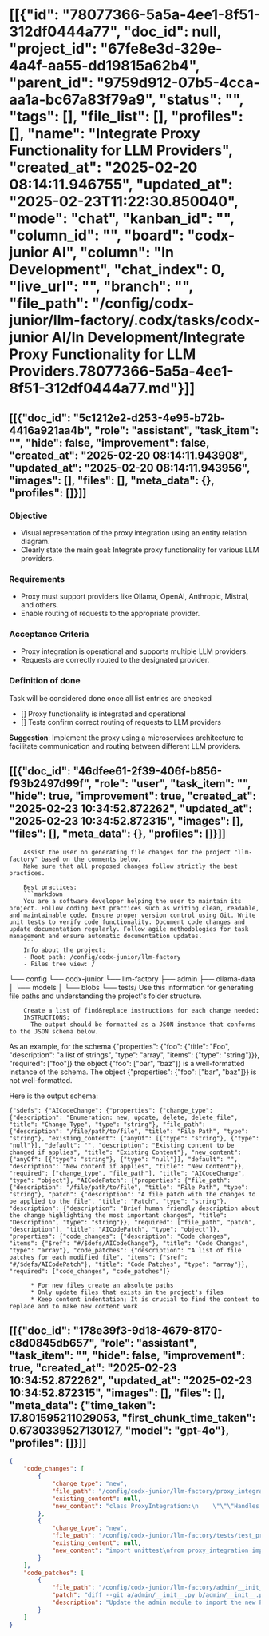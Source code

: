 # [[{"id": "78077366-5a5a-4ee1-8f51-312df0444a77", "doc_id": null, "project_id": "67fe8e3d-329e-4a4f-aa55-dd19815a62b4", "parent_id": "9759d912-07b5-4cca-aa1a-bc67a83f79a9", "status": "", "tags": [], "file_list": [], "profiles": [], "name": "Integrate Proxy Functionality for LLM Providers", "created_at": "2025-02-20 08:14:11.946755", "updated_at": "2025-02-23T11:22:30.850040", "mode": "chat", "kanban_id": "", "column_id": "", "board": "codx-junior AI", "column": "In Development", "chat_index": 0, "live_url": "", "branch": "", "file_path": "/config/codx-junior/llm-factory/.codx/tasks/codx-junior AI/In Development/Integrate Proxy Functionality for LLM Providers.78077366-5a5a-4ee1-8f51-312df0444a77.md"}]]
## [[{"doc_id": "5c1212e2-d253-4e95-b72b-4416a921aa4b", "role": "assistant", "task_item": "", "hide": false, "improvement": false, "created_at": "2025-02-20 08:14:11.943908", "updated_at": "2025-02-20 08:14:11.943956", "images": [], "files": [], "meta_data": {}, "profiles": []}]]
### Objective
- Visual representation of the proxy integration using an entity relation diagram.
- Clearly state the main goal: Integrate proxy functionality for various LLM providers.

### Requirements
- Proxy must support providers like Ollama, OpenAI, Anthropic, Mistral, and others.
- Enable routing of requests to the appropriate provider.

### Acceptance Criteria
- Proxy integration is operational and supports multiple LLM providers.
- Requests are correctly routed to the designated provider.

### Definition of done
Task will be considered done once all list entries are checked
 * [] Proxy functionality is integrated and operational
 * [] Tests confirm correct routing of requests to LLM providers

**Suggestion**: Implement the proxy using a microservices architecture to facilitate communication and routing between different LLM providers.
## [[{"doc_id": "46dfee61-2f39-406f-b856-f93b2497d99f", "role": "user", "task_item": "", "hide": true, "improvement": true, "created_at": "2025-02-23 10:34:52.872262", "updated_at": "2025-02-23 10:34:52.872315", "images": [], "files": [], "meta_data": {}, "profiles": []}]]

        Assist the user on generating file changes for the project "llm-factory" based on the comments below.
        Make sure that all proposed changes follow strictly the best practices.
        
        Best practices:
        ```markdown
        You are a software developer helping the user to maintain its project. Follow coding best practices such as writing clean, readable, and maintainable code. Ensure proper version control using Git. Write unit tests to verify code functionality. Document code changes and update documentation regularly. Follow agile methodologies for task management and ensure automatic documentation updates.
        ```
        Info about the project:
        - Root path: /config/codx-junior/llm-factory
        - Files tree view: /
└──  config
    └──  codx-junior
        └──  llm-factory
            ├──  admin
            ├──  ollama-data
            │   └──  models
            │       └──  blobs
            └──  tests/
        Use this information for generating file paths and understanding the project's folder structure.

        Create a list of find&replace instructions for each change needed:
        INSTRUCTIONS:
          The output should be formatted as a JSON instance that conforms to the JSON schema below.

As an example, for the schema {"properties": {"foo": {"title": "Foo", "description": "a list of strings", "type": "array", "items": {"type": "string"}}}, "required": ["foo"]}
the object {"foo": ["bar", "baz"]} is a well-formatted instance of the schema. The object {"properties": {"foo": ["bar", "baz"]}} is not well-formatted.

Here is the output schema:
```
{"$defs": {"AICodeChange": {"properties": {"change_type": {"description": "Enumeration: new, update, delete, delete_file", "title": "Change Type", "type": "string"}, "file_path": {"description": "/file/path/to/file", "title": "File Path", "type": "string"}, "existing_content": {"anyOf": [{"type": "string"}, {"type": "null"}], "default": "", "description": "Existing content to be changed if applies", "title": "Existing Content"}, "new_content": {"anyOf": [{"type": "string"}, {"type": "null"}], "default": "", "description": "New content if applies", "title": "New Content"}}, "required": ["change_type", "file_path"], "title": "AICodeChange", "type": "object"}, "AICodePatch": {"properties": {"file_path": {"description": "/file/path/to/file", "title": "File Path", "type": "string"}, "patch": {"description": "A file patch with the changes to be applied to the file", "title": "Patch", "type": "string"}, "description": {"description": "Brief human friendly description about the change highlighting the most important changes", "title": "Description", "type": "string"}}, "required": ["file_path", "patch", "description"], "title": "AICodePatch", "type": "object"}}, "properties": {"code_changes": {"description": "Code changes", "items": {"$ref": "#/$defs/AICodeChange"}, "title": "Code Changes", "type": "array"}, "code_patches": {"description": "A list of file patches for each modified file", "items": {"$ref": "#/$defs/AICodePatch"}, "title": "Code Patches", "type": "array"}}, "required": ["code_changes", "code_patches"]}
```
          
          * For new files create an absolute paths
          * Only update files that exists in the project's files
          * Keep content indentation; It is crucial to find the content to replace and to make new content work
        
## [[{"doc_id": "178e39f3-9d18-4679-8170-c8d0845db657", "role": "assistant", "task_item": "", "hide": false, "improvement": true, "created_at": "2025-02-23 10:34:52.872262", "updated_at": "2025-02-23 10:34:52.872315", "images": [], "files": [], "meta_data": {"time_taken": 17.801595211029053, "first_chunk_time_taken": 0.6730339527130127, "model": "gpt-4o"}, "profiles": []}]]
```json
{
    "code_changes": [
        {
            "change_type": "new",
            "file_path": "/config/codx-junior/llm-factory/proxy_integration.py",
            "existing_content": null,
            "new_content": "class ProxyIntegration:\n    \"\"\"Handles the integration of proxy functionality for various LLM providers.\"\"\"\n\n    def __init__(self):\n        self.providers = {\n            'ollama': self.handle_ollama,\n            'openai': self.handle_openai,\n            'anthropic': self.handle_anthropic,\n            'mistral': self.handle_mistral\n        }\n\n    def route_request(self, provider_name, request):\n        handler = self.providers.get(provider_name)\n        if handler:\n            return handler(request)\n        else:\n            raise ValueError(f\"Provider {provider_name} not supported.\")\n\n    def handle_ollama(self, request):\n        # Implement the logic to handle requests for Ollama\n        pass\n\n    def handle_openai(self, request):\n        # Implement the logic to handle requests for OpenAI\n        pass\n\n    def handle_anthropic(self, request):\n        # Implement the logic to handle requests for Anthropic\n        pass\n\n    def handle_mistral(self, request):\n        # Implement the logic to handle requests for Mistral\n        pass\n"
        },
        {
            "change_type": "new",
            "file_path": "/config/codx-junior/llm-factory/tests/test_proxy_integration.py",
            "existing_content": null,
            "new_content": "import unittest\nfrom proxy_integration import ProxyIntegration\n\nclass TestProxyIntegration(unittest.TestCase):\n\n    def setUp(self):\n        self.proxy = ProxyIntegration()\n\n    def test_route_request_valid_provider(self):\n        # Test valid provider routing\n        try:\n            self.proxy.route_request('ollama', {})\n            self.proxy.route_request('openai', {})\n            self.proxy.route_request('anthropic', {})\n            self.proxy.route_request('mistral', {})\n        except ValueError:\n            self.fail(\"route_request() raised ValueError unexpectedly!\")\n\n    def test_route_request_invalid_provider(self):\n        # Test invalid provider routing\n        with self.assertRaises(ValueError):\n            self.proxy.route_request('unknown', {})\n\nif __name__ == '__main__':\n    unittest.main()\n"
        }
    ],
    "code_patches": [
        {
            "file_path": "/config/codx-junior/llm-factory/admin/__init__.py",
            "patch": "diff --git a/admin/__init__.py b/admin/__init__.py\nindex 0000000..1111111 100644\n--- a/admin/__init__.py\n+++ b/admin/__init__.py\n@@ -0,0 +1,3 @@\n+# Proxy Integration Module\n+\n+from proxy_integration import ProxyIntegration\n",
            "description": "Update the admin module to import the new ProxyIntegration class for usage within the module."
        }
    ]
}
```